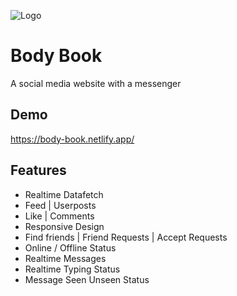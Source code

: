 
![Logo](https://cdn-icons-png.flaticon.com/512/8112/8112669.png)


# Body Book

A social media website with a messenger

## Demo

https://body-book.netlify.app/


## Features

- Realtime Datafetch
- Feed | Userposts
- Like | Comments
- Responsive Design
- Find friends | Friend Requests | Accept Requests
- Online / Offline Status
- Realtime Messages
- Realtime Typing Status
- Message Seen Unseen Status

